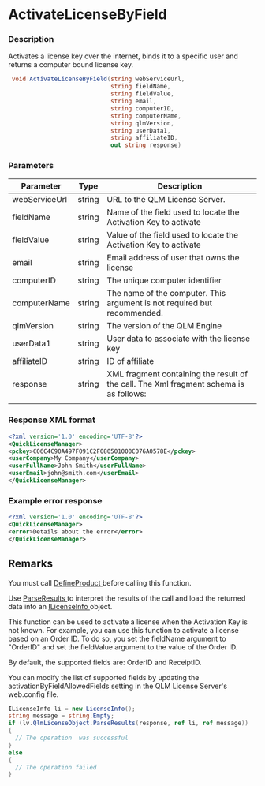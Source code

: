 # ActivateLicenseByField

### Description

Activates a license key over the internet, binds it to a specific user and returns a computer bound license key.

```csharp
 void ActivateLicenseByField(string webServiceUrl,
                             string fieldName, 
                             string fieldValue,
                             string email, 
                             string computerID, 
                             string computerName, 
                             string qlmVersion, 
                             string userData1, 
                             string affiliateID, 
                             out string response)
```

### Parameters

| Parameter     |  Type  | Description                                                                            |
| ------------- | :----: | -------------------------------------------------------------------------------------- |
| webServiceUrl | string | URL to the QLM License Server.                                                         |
| fieldName     | string | Name of the field used to locate the Activation Key to activate                        |
| fieldValue    | string | Value of the field used to locate the Activation Key to activate                       |
| email         | string | Email address of user that owns the license                                            |
| computerID    | string | The unique computer identifier                                                         |
| computerName  | string | The name of the computer. This argument is not required but recommended.               |
| qlmVersion    | string | The version of the QLM Engine                                                          |
| userData1     | string | User data to associate with the license key                                            |
| affiliateID   | string | ID of affiliate                                                                        |
| response      | string | XML fragment containing the result of the call. The Xml fragment schema is as follows: |
|               |        |                                                                                        |

### Response XML format

```xml
<?xml version='1.0' encoding='UTF-8'?>
<QuickLicenseManager>
<pckey>C06C4C90A497F091C2F080501000C076A0578E</pckey>
<userCompany>My Company</userCompany>
<userFullName>John Smith</userFullName>
<userEmail>john@smith.com</userEmail>
</QuickLicenseManager>
```

### Example error response

```xml
<?xml version='1.0' encoding='UTF-8'?>
<QuickLicenseManager>
<error>Details about the error</error>
</QuickLicenseManager>
```

## Remarks

You must call [DefineProduct ](../client-side-methods/defineproduct.md)before calling this function.

Use [ParseResults ](../../iqlmcustomerinfo/methods/parseresults.md)to interpret the results of the call and load the returned data into an [ILicenseInfo ](../../ilicenseinfo/)object.

This function can be used to activate a license when the Activation Key is not known. For example, you can use this function to activate a license based on an Order ID. To do so, you set the fieldName argument to "OrderID" and set the fieldValue argument to the value of the Order ID.

By default, the supported fields are: OrderID and ReceiptID.

You can modify the list of supported fields by updating the activationByFieldAllowedFields setting in the QLM License Server's web.config file.

```csharp
ILicenseInfo li = new LicenseInfo();
string message = string.Empty;
if (lv.QlmLicenseObject.ParseResults(response, ref li, ref message))
{
  // The operation  was successful	
}
else
{
  // The operation failed
}
```
